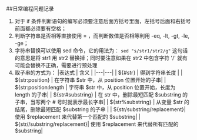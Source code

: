 ##日常编程问题记录

1. 对于 if 条件判断语句的编写必须要注意后面方括号里面，左括号后面和右括号前面都必须要有空格；
2. 判断字符串是否相等直接使用 = ，而判断数值是否相等利用 -eq, -lt, -gt, -le, -ge；
3. 字符串替换可以使用 sed 命令，它的用法为： `sed "s/str1/str2/g"` 这句话的意思是将 str1 用 str2 替换掉；同时要注意如果在 str2 中包含字符 '/' 就有可能会替换不正确，需要进行预处理
4. 取子串的方式为：
  |表达式 | 含义  | 
  |---|---|
  | ${#str} | 得到字符串长度 |
  | ${str:position} | 在字符串 $str 中，从 position 位置开始的子串|
  | ${str:position:length | 字符串 $str 中，从 position 位置开始，长度为 length 的子串|
  | ${str#substring} | 在 str 中，删除最短匹配 $substring 的子串，当写两个 # 号时就表示最长字串|
  | ${str%substring} | 从变量 $str 的结尾，删除最短匹配 $substring 的子串 |
  | ${str/substring/replacement}| 使用 $replacement 来代替第一个匹配的 $substring|
  | ${str//substring/replacement}| 使用 $replacement 来代替所有匹配的 $substring|
  
  

